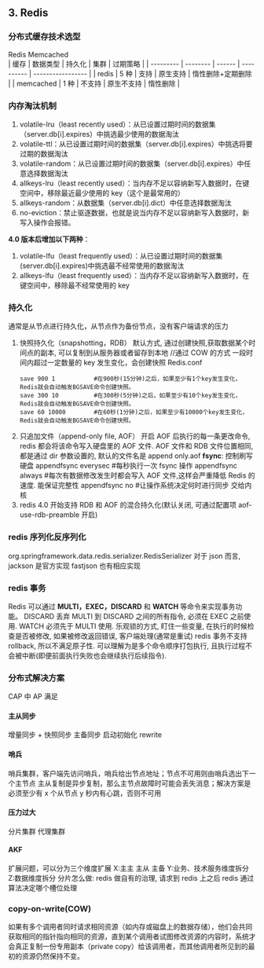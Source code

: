 ## 3. Redis

### 分布式缓存技术选型

Redis Memcached  
| 缓存 | 数据类型 | 持久化 | 集群 | 过期策略 |
| --------- | -------- | ------ | ---------- | ----------------- |
| redis | 5 种 | 支持 | 原生支持 | 惰性删除+定期删除 |
| memcached | 1 种 | 不支持 | 原生不支持 | 惰性删除 |

### 内存淘汰机制

1. volatile-lru（least recently used）：从已设置过期时间的数据集（server.db[i].expires）中挑选最少使用的数据淘汰
2. volatile-ttl：从已设置过期时间的数据集（server.db[i].expires）中挑选将要过期的数据淘汰
3. volatile-random：从已设置过期时间的数据集（server.db[i].expires）中任意选择数据淘汰
4. allkeys-lru（least recently used）：当内存不足以容纳新写入数据时，在键空间中，移除最近最少使用的 key（这个是最常用的）
5. allkeys-random：从数据集（server.db[i].dict）中任意选择数据淘汰
6. no-eviction：禁止驱逐数据，也就是说当内存不足以容纳新写入数据时，新写入操作会报错。

**4.0 版本后增加以下两种**：

1. volatile-lfu（least frequently used）：从已设置过期时间的数据集(server.db[i].expires)中挑选最不经常使用的数据淘汰
2. allkeys-lfu（least frequently used）：当内存不足以容纳新写入数据时，在键空间中，移除最不经常使用的 key

### 持久化

通常是从节点进行持久化，从节点作为备份节点，没有客户端请求的压力

1. 快照持久化（snapshotting，RDB）
   默认方式, 通过创建快照,获取数据某个时间点的副本, 可以复制到从服务器或者留存到本地 //通过 COW 的方式
   一段时间内超过一定数量的 key 发生变化，会创建快照
   Redis.conf
    ```
    save 900 1           #在900秒(15分钟)之后，如果至少有1个key发生变化，Redis就会自动触发BGSAVE命令创建快照。
    save 300 10          #在300秒(5分钟)之后，如果至少有10个key发生变化，Redis就会自动触发BGSAVE命令创建快照。
    save 60 10000        #在60秒(1分钟)之后，如果至少有10000个key发生变化，Redis就会自动触发BGSAVE命令创建快照。
    ```
2. 只追加文件（append-only file, AOF）
   开启 AOF 后执行的每一条更改命令, redis 都会将该命令写入硬盘里的 AOF 文件. AOF 文件和 RDB 文件位置相同, 都是通过 dir 参数设置的, 默认的文件名是 append only.aof
   **fsync**: 控制刷写硬盘
   appendfsync everysec #每秒执行一次 fsync 操作
   appendfsync always #每次有数据修改发生时都会写入 AOF 文件,这样会严重降低 Redis 的速度. 能保证完整性
   appendfsync no #让操作系统决定何时进行同步 交给内核
3. redis 4.0 开始支持 RDB 和 AOF 的混合持久化(默认关闭, 可通过配置项 aof-use-rdb-preamble 开启)

### redis 序列化反序列化

org.springframework.data.redis.serializer.RedisSerializer
对于 json 而言, jackson 是官方实现 fastjson 也有相应实现

### redis 事务

Redis 可以通过 **MULTI，EXEC，DISCARD** 和 **WATCH** 等命令来实现事务功能。
DISCARD 丢弃 MULTI 到 DISCARD 之间的所有指令, 必须在 EXEC 之前使用.
WATCH 必须先于 MULTI 使用. 乐观锁的方式, 盯住一些变量, 在执行的时候检查是否被修改, 如果被修改返回错误, 客户端处理(通常是重试)
redis 事务不支持 rollback, 所以不满足原子性.
可以理解为是多个命令顺序打包执行, 且执行过程不会被中断(即便前面执行失败也会继续执行后续指令).

### 分布式解决方案

CAP 中 AP 满足

#### 主从同步

增量同步 + 快照同步
主备同步
启动初始化
rewrite

#### 哨兵

哨兵集群，客户端先访问哨兵，哨兵给出节点地址；节点不可用则由哨兵选出下一个主节点
主从复制是异步复制，那么主节点故障时可能会丢失消息；解决方案是必须至少有 x 个从节点 y 秒内有心跳，否则不可用

#### 压力过大

分片集群 代理集群

#### AKF

扩展问题，可以分为三个维度扩展
X:主主 主从 主备
Y:业务、技术服务维度拆分
Z:数据维度拆分
分片怎么做: redis 做自有的治理, 请求到 redis 上之后 redis 通过算法决定哪个槽位处理

### copy-on-write(COW)

如果有多个调用者同时请求相同资源（如内存或磁盘上的数据存储），他们会共同获取相同的指针指向相同的资源，直到某个调用者试图修改资源的内容时，系统才会真正复制一份专用副本（private copy）给该调用者，而其他调用者所见到的最初的资源仍然保持不变。
